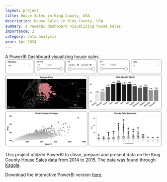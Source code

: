 ```yaml
---
layout: project
title: House Sales in King County, USA
description: House Sales in King County, USA
summary: a PowerBI dashboard visualizing house sales.
importance: 2
category: data analysis
year: Apr 2024
---
```


A PowerBI Dashboard visualizing house sales.
![Main](/assets/img/da_house.png)

This project utilized PowerBI to clean, prepare and present data on the King County House Sales data from 2014 to 2015. The data was found through [Kaggle](https://www.kaggle.com/datasets/harlfoxem/housesalesprediction). 

Download the interactive PowerBI version [here](/assets/uploads/House%20Sales%20in%20King%20County.pbix).